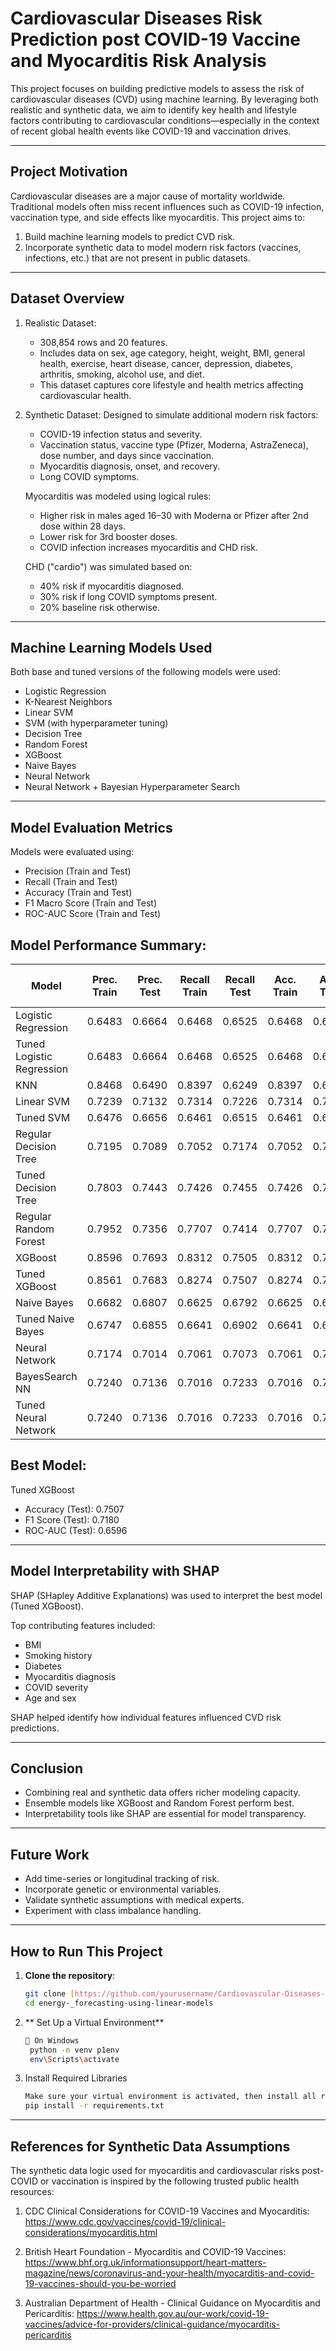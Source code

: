 Cardiovascular Diseases Risk Prediction post COVID-19 Vaccine and Myocarditis Risk Analysis
============================================================================================

This project focuses on building predictive models to assess the risk of cardiovascular diseases (CVD) using machine learning. By leveraging both realistic and synthetic data, we aim to identify key health and lifestyle factors contributing to cardiovascular conditions—especially in the context of recent global health events like COVID-19 and vaccination drives.

---------------------------------------
Project Motivation
---------------------------------------

Cardiovascular diseases are a major cause of mortality worldwide. Traditional models often miss recent influences such as COVID-19 infection, vaccination type, and side effects like myocarditis. This project aims to:

1. Build machine learning models to predict CVD risk.
2. Incorporate synthetic data to model modern risk factors (vaccines, infections, etc.) that are not present in public datasets.

---------------------------------------
Dataset Overview
---------------------------------------

1. Realistic Dataset:
   - 308,854 rows and 20 features.
   - Includes data on sex, age category, height, weight, BMI, general health, exercise, heart disease, cancer, depression, diabetes, arthritis, smoking, alcohol use, and diet.
   - This dataset captures core lifestyle and health metrics affecting cardiovascular health.

2. Synthetic Dataset:
   Designed to simulate additional modern risk factors:
   - COVID-19 infection status and severity.
   - Vaccination status, vaccine type (Pfizer, Moderna, AstraZeneca), dose number, and days since vaccination.
   - Myocarditis diagnosis, onset, and recovery.
   - Long COVID symptoms.

   Myocarditis was modeled using logical rules:
   - Higher risk in males aged 16–30 with Moderna or Pfizer after 2nd dose within 28 days.
   - Lower risk for 3rd booster doses.
   - COVID infection increases myocarditis and CHD risk.

   CHD ("cardio") was simulated based on:
   - 40% risk if myocarditis diagnosed.
   - 30% risk if long COVID symptoms present.
   - 20% baseline risk otherwise.

---------------------------------------
Machine Learning Models Used
---------------------------------------

Both base and tuned versions of the following models were used:

- Logistic Regression
- K-Nearest Neighbors
- Linear SVM
- SVM (with hyperparameter tuning)
- Decision Tree
- Random Forest
- XGBoost
- Naive Bayes
- Neural Network
- Neural Network + Bayesian Hyperparameter Search

---------------------------------------
Model Evaluation Metrics
---------------------------------------

Models were evaluated using:

- Precision (Train and Test)
- Recall (Train and Test)
- Accuracy (Train and Test)
- F1 Macro Score (Train and Test)
- ROC-AUC Score (Train and Test)


Model Performance Summary:
--------------------------
Model                        | Prec. Train | Prec. Test | Recall Train | Recall Test | Acc. Train | Acc. Test | ROC-AUC Train | ROC-AUC Test | F1 Train | F1 Test
----------------------------|-------------|------------|--------------|-------------|------------|-----------|----------------|---------------|----------|---------
Logistic Regression         | 0.6483      | 0.6664     | 0.6468       | 0.6525      | 0.6468     | 0.6525    | 0.6468         | 0.6355        | 0.6458   | 0.6575
Tuned Logistic Regression   | 0.6483      | 0.6664     | 0.6468       | 0.6525      | 0.6468     | 0.6525    | 0.6468         | 0.6355        | 0.6458   | 0.6575
KNN                         | 0.8468      | 0.6490     | 0.8397       | 0.6249      | 0.8397     | 0.6249    | 0.8397         | 0.6161        | 0.8388   | 0.6324
Linear SVM                  | 0.7239      | 0.7132     | 0.7314       | 0.7226      | 0.7314     | 0.7226    | 0.6637         | 0.6527        | 0.7135   | 0.7036
Tuned SVM                   | 0.6476      | 0.6656     | 0.6461       | 0.6515      | 0.6461     | 0.6515    | 0.6461         | 0.6346        | 0.6452   | 0.6566
Regular Decision Tree       | 0.7195      | 0.7089     | 0.7052       | 0.7174      | 0.7052     | 0.7174    | 0.7052         | 0.6694        | 0.7004   | 0.7106
Tuned Decision Tree         | 0.7803      | 0.7443     | 0.7426       | 0.7455      | 0.7426     | 0.7455    | 0.7426         | 0.6687        | 0.7336   | 0.7231
Regular Random Forest       | 0.7952      | 0.7356     | 0.7707       | 0.7414      | 0.7707     | 0.7414    | 0.7707         | 0.6711        | 0.7658   | 0.7231
XGBoost                     | 0.8596      | 0.7693     | 0.8312       | 0.7505      | 0.8312     | 0.7505    | 0.8312         | 0.6587        | 0.8278   | 0.7172
Tuned XGBoost               | 0.8561      | 0.7683     | 0.8274       | 0.7507      | 0.8274     | 0.7507    | 0.8274         | 0.6596        | 0.8239   | 0.7180
Naive Bayes                 | 0.6682      | 0.6807     | 0.6625       | 0.6792      | 0.6625     | 0.6792    | 0.6625         | 0.6489        | 0.6596   | 0.6799
Tuned Naive Bayes           | 0.6747      | 0.6855     | 0.6641       | 0.6902      | 0.6641     | 0.6902    | 0.6641         | 0.6506        | 0.6590   | 0.6874
Neural Network              | 0.7174      | 0.7014     | 0.7061       | 0.7073      | 0.7061     | 0.7073    | 0.7061         | 0.6661        | 0.7023   | 0.7035
BayesSearch NN              | 0.7240      | 0.7136     | 0.7016       | 0.7233      | 0.7016     | 0.7233    | 0.7016         | 0.6688        | 0.6940   | 0.7135
Tuned Neural Network        | 0.7240      | 0.7136     | 0.7016       | 0.7233      | 0.7016     | 0.7233    | 0.7016         | 0.6688        | 0.6940   | 0.7135

Best Model:
-----------
Tuned XGBoost
- Accuracy (Test): 0.7507
- F1 Score (Test): 0.7180
- ROC-AUC (Test): 0.6596


---------------------------------------
Model Interpretability with SHAP
---------------------------------------

SHAP (SHapley Additive Explanations) was used to interpret the best model (Tuned XGBoost).

Top contributing features included:
- BMI
- Smoking history
- Diabetes
- Myocarditis diagnosis
- COVID severity
- Age and sex

SHAP helped identify how individual features influenced CVD risk predictions.

---------------------------------------
Conclusion
---------------------------------------

- Combining real and synthetic data offers richer modeling capacity.
- Ensemble models like XGBoost and Random Forest perform best.
- Interpretability tools like SHAP are essential for model transparency.

---------------------------------------
Future Work
---------------------------------------

- Add time-series or longitudinal tracking of risk.
- Incorporate genetic or environmental variables.
- Validate synthetic assumptions with medical experts.
- Experiment with class imbalance handling.

---------------------------------------
How to Run This Project
---------------------------------------

1. **Clone the repository**:
   ```bash
   git clone [https://github.com/yourusername/Cardiovascular-Diseases-Risk-Prediction.git]
   cd energy-_forecasting-using-linear-models
2. ** Set Up a Virtual Environment**
   ```bash
   🔹 On Windows
    python -m venv p1env
    env\Scripts\activate

3. Install Required Libraries
   ```bash
   Make sure your virtual environment is activated, then install all required packages using:
   pip install -r requirements.txt

---------------------------------------
References for Synthetic Data Assumptions
---------------------------------------

The synthetic data logic used for myocarditis and cardiovascular risks post-COVID or vaccination is inspired by the following trusted public health resources:

1. CDC Clinical Considerations for COVID-19 Vaccines and Myocarditis:
   https://www.cdc.gov/vaccines/covid-19/clinical-considerations/myocarditis.html

2. British Heart Foundation - Myocarditis and COVID-19 Vaccines:
   https://www.bhf.org.uk/informationsupport/heart-matters-magazine/news/coronavirus-and-your-health/myocarditis-and-covid-19-vaccines-should-you-be-worried

3. Australian Department of Health - Clinical Guidance on Myocarditis and Pericarditis:
   https://www.health.gov.au/our-work/covid-19-vaccines/advice-for-providers/clinical-guidance/myocarditis-pericarditis

